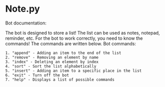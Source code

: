 # Note.py

Bot documentation:

The bot is designed to store a list! The list can be used as notes, notepad, reminder, etc.
For the bot to work correctly, you need to know the commands! The commands are written below.
Bot commands:

    1. "append" - Adding an item to the end of the list
    2. "remove" - Removing an element by name
    3. "index" - Deleting an element by index
    4. "sort" - Sort the list alphabetically
    5. "insert" - Adding an item to a specific place in the list
    6. "exit" - Turn off the bot
    7. "help" - Displays a list of possible commands
